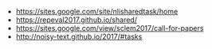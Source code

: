 * https://sites.google.com/site/nlisharedtask/home
* https://repeval2017.github.io/shared/
* https://sites.google.com/view/sclem2017/call-for-papers
* http://noisy-text.github.io/2017/#tasks
